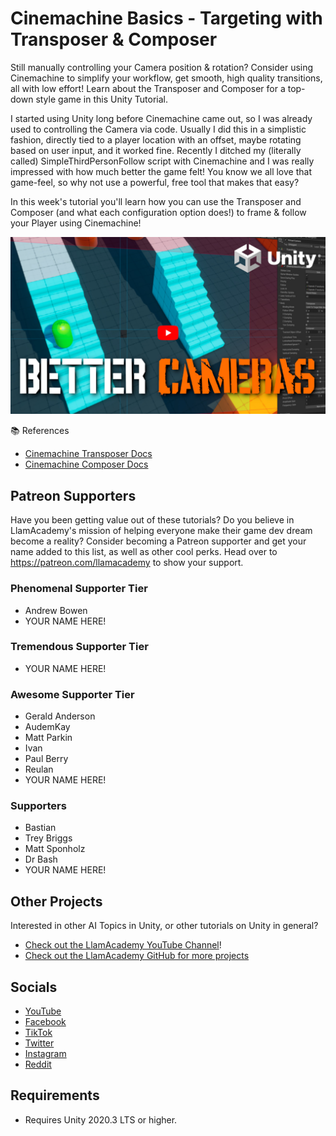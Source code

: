 ﻿# Cinemachine Basics - Targeting with Transposer & Composer

Still manually controlling your Camera position & rotation? Consider using Cinemachine to simplify your workflow, get smooth, high quality transitions, all with low effort! Learn about the Transposer and Composer for a top-down style game in this Unity Tutorial.

I started using Unity long before Cinemachine came out, so I was already used to controlling the Camera via code. Usually I did this in a simplistic fashion, directly tied to a player location with an offset, maybe rotating based on user input, and it worked fine. Recently I ditched my (literally called) SimpleThirdPersonFollow script with Cinemachine and I was really impressed with how much better the game felt! You know we all love that game-feel, so why not use a powerful, free tool that makes that easy?

In this week's tutorial you'll learn how you can use the Transposer and Composer (and what each configuration option does!) to frame & follow your Player using Cinemachine!

[![Youtube Tutorial](./Video%20Screenshot.jpg)](https://youtu.be/Jh6JBpKca_k)

📚 References

* [Cinemachine Transposer Docs](https://docs.unity3d.com/Packages/com.unity.cinemachine@2.8/manual/CinemachineBodyTransposer.html)
* [Cinemachine Composer Docs](https://docs.unity3d.com/Packages/com.unity.cinemachine@2.8/manual/CinemachineAimComposer.html)


## Patreon Supporters
Have you been getting value out of these tutorials? Do you believe in LlamAcademy's mission of helping everyone make their game dev dream become a reality? Consider becoming a Patreon supporter and get your name added to this list, as well as other cool perks.
Head over to https://patreon.com/llamacademy to show your support.

### Phenomenal Supporter Tier
* Andrew Bowen
* YOUR NAME HERE!

### Tremendous Supporter Tier
* YOUR NAME HERE!

### Awesome Supporter Tier
* Gerald Anderson
* AudemKay
* Matt Parkin
* Ivan
* Paul Berry
* Reulan
* YOUR NAME HERE!

### Supporters
* Bastian
* Trey Briggs
* Matt Sponholz
* Dr Bash
* YOUR NAME HERE!

## Other Projects
Interested in other AI Topics in Unity, or other tutorials on Unity in general? 

* [Check out the LlamAcademy YouTube Channel](https://youtube.com/c/LlamAcademy)!
* [Check out the LlamAcademy GitHub for more projects](https://github.com/llamacademy)

## Socials
* [YouTube](https://youtube.com/c/LlamAcademy)
* [Facebook](https://facebook.com/LlamAcademyOfficial)
* [TikTok](https://www.tiktok.com/@llamacademy)
* [Twitter](https://twitter.com/TheLlamAcademy)
* [Instagram](https://www.instagram.com/llamacademy/)
* [Reddit](https://www.reddit.com/user/LlamAcademyOfficial)

## Requirements
* Requires Unity 2020.3 LTS or higher.